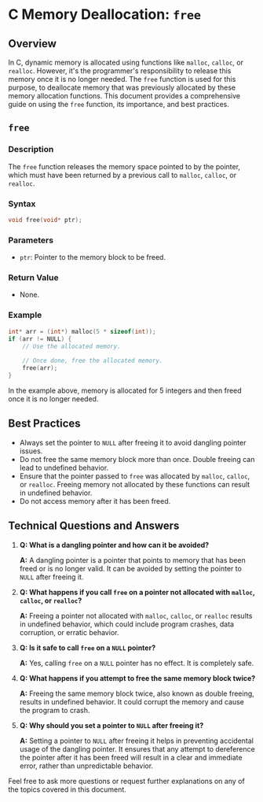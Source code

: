 # C Memory Deallocation: `free`

## Overview

In C, dynamic memory is allocated using functions like `malloc`, `calloc`, or `realloc`. However, it's the programmer's responsibility to release this memory once it is no longer needed. The `free` function is used for this purpose, to deallocate memory that was previously allocated by these memory allocation functions. This document provides a comprehensive guide on using the `free` function, its importance, and best practices.

## `free`

### Description

The `free` function releases the memory space pointed to by the pointer, which must have been returned by a previous call to `malloc`, `calloc`, or `realloc`.

### Syntax

```c
void free(void* ptr);
```

### Parameters

- `ptr`: Pointer to the memory block to be freed.

### Return Value

- None.

### Example

```c
int* arr = (int*) malloc(5 * sizeof(int));
if (arr != NULL) {
    // Use the allocated memory.
    
    // Once done, free the allocated memory.
    free(arr);
}
```

In the example above, memory is allocated for 5 integers and then freed once it is no longer needed.

## Best Practices

- Always set the pointer to `NULL` after freeing it to avoid dangling pointer issues.
- Do not free the same memory block more than once. Double freeing can lead to undefined behavior.
- Ensure that the pointer passed to `free` was allocated by `malloc`, `calloc`, or `realloc`. Freeing memory not allocated by these functions can result in undefined behavior.
- Do not access memory after it has been freed.

## Technical Questions and Answers

1. **Q: What is a dangling pointer and how can it be avoided?**
   
   **A:** A dangling pointer is a pointer that points to memory that has been freed or is no longer valid. It can be avoided by setting the pointer to `NULL` after freeing it.

2. **Q: What happens if you call `free` on a pointer not allocated with `malloc`, `calloc`, or `realloc`?**
   
   **A:** Freeing a pointer not allocated with `malloc`, `calloc`, or `realloc` results in undefined behavior, which could include program crashes, data corruption, or erratic behavior.

3. **Q: Is it safe to call `free` on a `NULL` pointer?**
   
   **A:** Yes, calling `free` on a `NULL` pointer has no effect. It is completely safe.

4. **Q: What happens if you attempt to free the same memory block twice?**
   
   **A:** Freeing the same memory block twice, also known as double freeing, results in undefined behavior. It could corrupt the memory and cause the program to crash.

5. **Q: Why should you set a pointer to `NULL` after freeing it?**
   
   **A:** Setting a pointer to `NULL` after freeing it helps in preventing accidental usage of the dangling pointer. It ensures that any attempt to dereference the pointer after it has been freed will result in a clear and immediate error, rather than unpredictable behavior.

Feel free to ask more questions or request further explanations on any of the topics covered in this document.